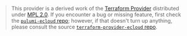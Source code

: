 > This provider is a derived work of the [Terraform Provider](https://github.com/terraform-providers/terraform-provider-ecloud)
> distributed under [MPL 2.0](https://www.mozilla.org/en-US/MPL/2.0/). If you encounter a bug or missing feature,
> first check the [`pulumi-ecloud` repo](/issues); however, if that doesn't turn up anything,
> please consult the source [`terraform-provider-ecloud` repo](https://github.com/terraform-providers/terraform-provider-ecloud/issues).
